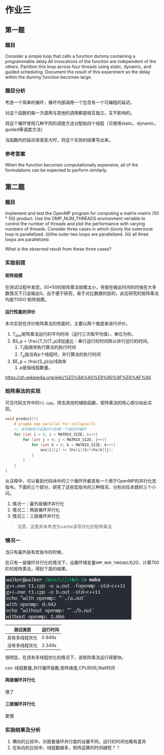 # 作业三

## 第一题

### 题目

Consider a simple loop that calls a function dummy containing a programmable delay.All invocations of the function are independent of the others. Partition this loop across four threads using static, dynamic, and guided scheduling. Document the result of this experiment as the delay within the dummy function becomes large.

### 题目分析

考虑一个简单的循环，循环内部调用一个包含有一个可编程的延迟。

对这个函数的每一次调用与其他的调用都是相互独立，互不影响的。

将这个循环使用几种不同的调度方法分配给四个线程（可使用static，dynamic，guided等调度方法）

当函数内的延迟渐渐变大时，将这个实验的结果写出来。

### 参考答案

When the function becomes computationally expensive, all of the formulations can be expected to perform
similarly.

## 第二题

### 题目

Implement and test the OpenMP program for computing a matrix-matrix (50 * 50) product. Use the OMP_NUM_THREADS environment veriable to control the number of threads and plot the performance with varying numbers of threads. Consider three cases in which 
(i)only the outermost loop is parallelized.
(ii)the outer two loops are parallelized. 
(iii) all three loops are parallelized. 

What is the observed result from these three cases?

### 实验前提

#### 矩阵规模

在测试过程中发现，50*50的矩阵乘法规模太小，导致在输出时间的时候在大多数情况下只会输出0。出于便于研究，易于对比数据的目的，此后研究的矩阵乘法均是TODO:矩阵规模。

#### 运行性能的评价

本次实验在评价矩阵乘法的性能时，主要以两个维度来进行评价。

1. $T_{ave}$矩阵乘法运行的平均时间（运行三次取平均值），单位为秒。
1. $S_p = \frac{T_1}{T_p}$加速比：串行运行的时间除以并行运行的时间。
    1. ${\displaystyle T_{1}}$指顺序执行算法的执行时间
    1. ${\displaystyle T_{p}}$指当有p个线程时，并行算法的执行时间
1. $E_p = \frac{S_p}{p}$效率
    1. $p$是指线程数量。

https://zh.wikipedia.org/wiki/%E5%8A%A0%E9%80%9F%E6%AF%94

### 矩阵乘法的实现

可见代码文件中的`t1.cpp`。除去其他的辅助函数，矩阵乘法的核心部分如此实现。

```cpp
void product(){
    # pragma omp parallel for collapse(3)
    // 该参数用于设置并行到哪一个级别的循环
    for (int i = 0; i < MATRIX_SIZE; i++){
        for (int j = 0; j < MATRIX_SIZE; j++){
            for (int k = 0; k < MATRIX_SIZE; k++){
                ans[i][j] += lhs[i][k]*rhs[k][j];
            }
        }
    }
}
```

从注释中，可以看到代码块中的三个循环外都具有一个用于OpenMP的并行化宏指令。下面的三个部分，研究了这些宏指令的三种情况，分别对应本题的三个小问。

1. 情况一：最外层循环并行化
1. 情况二：两层循环并行化
1. 情况三：三层循环并行化

> 注意，这里并未考虑为cache读写优化的矩阵乘法

### 情况一

当只有最外层有宏指令的时候，

在只有一层循环并行化的情况下，设置环境变量`OMP_NUM_THREADS`为20，计算700阶的矩阵乘法，得到下面的结果。

![](figure/2018-05-02-13-46-53.png)

|测试类型|运行时间|
|-|-|
|具有多线程优化 | 0.948s|
|没有多线程优化 | 2.349s|

很明显，在具有多线程优化的情况下，该矩阵乘法运行得更快。

csv:
线程数量,并行循环层数,矩阵维度,CPU时间,Wall时间

#### 两层循环并行化

慢了

#### 三层循环并行化

更慢

### 实验结果及分析

1. 横向的比较中，对嵌套循环并行度的设置不同，运行的时间也略有差异
1. 在纵向的比较中，线程数越多，矩阵运算的时间越短？？